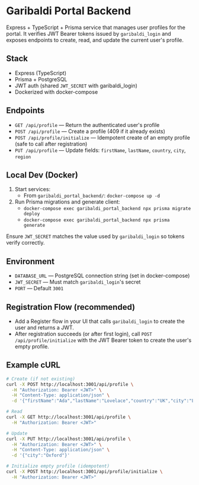 # Garibaldi Portal Backend

Express + TypeScript + Prisma service that manages user profiles for the portal. It verifies JWT Bearer tokens issued by `garibaldi_login` and exposes endpoints to create, read, and update the current user's profile.

## Stack
- Express (TypeScript)
- Prisma + PostgreSQL
- JWT auth (shared `JWT_SECRET` with garibaldi_login)
- Dockerized with docker-compose

## Endpoints
- `GET /api/profile` — Return the authenticated user's profile
- `POST /api/profile` — Create a profile (409 if it already exists)
- `POST /api/profile/initialize` — Idempotent create of an empty profile (safe to call after registration)
- `PUT /api/profile` — Update fields: `firstName`, `lastName`, `country`, `city`, `region`

## Local Dev (Docker)
1. Start services:
   - From `garibaldi_portal_backend/`: `docker-compose up -d`
2. Run Prisma migrations and generate client:
   - `docker-compose exec garibaldi_portal_backend npx prisma migrate deploy`
   - `docker-compose exec garibaldi_portal_backend npx prisma generate`

Ensure `JWT_SECRET` matches the value used by `garibaldi_login` so tokens verify correctly.

## Environment
- `DATABASE_URL` — PostgreSQL connection string (set in docker-compose)
- `JWT_SECRET` — Must match `garibaldi_login`'s secret
- `PORT` — Default `3001`

## Registration Flow (recommended)
- Add a Register flow in your UI that calls `garibaldi_login` to create the user and returns a JWT.
- After registration succeeds (or after first login), call `POST /api/profile/initialize` with the JWT Bearer token to create the user's empty profile.

## Example cURL
```bash
# Create (if not existing)
curl -X POST http://localhost:3001/api/profile \
  -H "Authorization: Bearer <JWT>" \
  -H "Content-Type: application/json" \
  -d '{"firstName":"Ada","lastName":"Lovelace","country":"UK","city":"London","region":"London"}'

# Read
curl -X GET http://localhost:3001/api/profile \
  -H "Authorization: Bearer <JWT>"

# Update
curl -X PUT http://localhost:3001/api/profile \
  -H "Authorization: Bearer <JWT>" \
  -H "Content-Type: application/json" \
  -d '{"city":"Oxford"}'

# Initialize empty profile (idempotent)
curl -X POST http://localhost:3001/api/profile/initialize \
  -H "Authorization: Bearer <JWT>"
```

